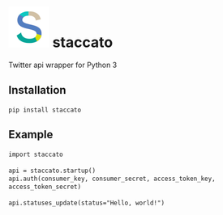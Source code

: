 # ![logo](./staccato.png) staccato
Twitter api wrapper for Python 3

## Installation

    pip install staccato

## Example

    import staccato

    api = staccato.startup()
    api.auth(consumer_key, consumer_secret, access_token_key, access_token_secret)

    api.statuses_update(status="Hello, world!")

